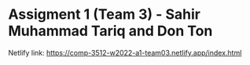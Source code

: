 # Assigment 1 (Team 3) - Sahir Muhammad Tariq and Don Ton 
Netlify link: https://comp-3512-w2022-a1-team03.netlify.app/index.html

